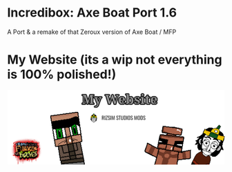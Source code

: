 # Incredibox: Axe Boat Port 1.6
A Port & a remake of that Zeroux version of Axe Boat / MFP

# My Website (its a wip not everything is 100% polished!)
[![](https://github.com/RizsimStudiosOfficial/G-Music-Port-Incredibox-0.7.0/blob/main/img/site-promo.png?raw=true)](https://sites.google.com/view/rizsimstudios-mods/choose-mod-games)
